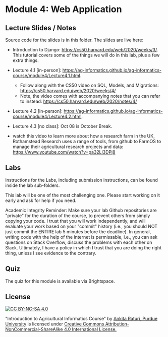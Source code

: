 # Module 4: Web Application

## Lecture Slides / Notes

Source code for the slides is in this folder. The slides are live here:

- Introduction to Django: https://cs50.harvard.edu/web/2020/weeks/3/. This tutorial covers some of the things we will do in this lab, plus a few extra things.

- Lecture 4.1 [in-person]: https://ag-informatics.github.io/ag-informatics-course/module4/Lecture4.1.html.
  - Follow along with the CS50 video on SQL, Models, and Migrations: https://cs50.harvard.edu/web/2020/weeks/4/
  - Note, the video comes with accompanying notes that you can refer to instead: https://cs50.harvard.edu/web/2020/notes/4/
- Lecture 4.2 [in-person]: https://ag-informatics.github.io/ag-informatics-course/module4/Lecture4.2.html.
- Lecture 4.3 [no class]: Oct 08 is October Break.

- watch this video to learn more about how a research farm in the UK, Rothamstead Research uses a range of tools, from github to FarmOS to manage their agricultural research projects and data: https://www.youtube.com/watch?v=pa32Ll3DPj8

## Labs

Instructions for the Labs, including submission instructions, can be found inside the lab sub-folders.

This lab will be one of the most challenging one. Please start working on it early and ask for help if you need.

Academic Integrity Reminder: Make sure your lab Github repositories are "private" for the duration of the course, to prevent others from simply copying your code. I trust that you will work independently, and will evaluate your work based on your "commit" history (i.e., you should NOT just commit the ENTIRE lab 5 minutes before the deadline). In general, writing code with the help of the internet is permissable, i.e., you can ask questions on Stack Overflow, discuss the problems with each other on Slack. Ultimately, I have a policy in which I trust that you are doing the right thing, unless I see evidence to the contrary.

## Quiz

The quiz for this module is available via Brightspace.

## License

[![CC BY-NC-SA 4.0][cc-by-nc-sa-shield]][cc-by-nc-sa]

<!-- This work is licensed under a
[Creative Commons Attribution-NonCommercial-ShareAlike 4.0 International License][cc-by-nc-sa].

[![CC BY-NC-SA 4.0][cc-by-nc-sa-image]][cc-by-nc-sa] -->

[cc-by-nc-sa]: http://creativecommons.org/licenses/by-nc-sa/4.0/
[cc-by-nc-sa-image]: https://licensebuttons.net/l/by-nc-sa/4.0/88x31.png

[cc-by-nc-sa-shield]: https://img.shields.io/badge/License-CC%20BY--NC--SA%204.0-lightgrey.svg

"Introduction to Agricultural Informatics Course" by [Ankita Raturi, Purdue University](https://github.com/ag-informatics/ag-informatics-course) is licensed under [Creative Commons Attribution-NonCommercial-ShareAlike 4.0 International License.](http://creativecommons.org/licenses/by-nc-sa/4.0/)
